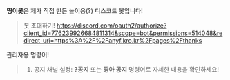**띵이봇**은 제가 직접 만든 놀이용(?) 디스코드 봇입니다!

> 봇 초대하기! https://discord.com/oauth2/authorize?client_id=776239926684811314&scope=bot&permissions=514048&redirect_uri=https%3A%2F%2Fanyf.kro.kr%2Fpages%2Fthanks

관리자용 명령어!
> 1. 공지 채널 설정: **?공지** 또는 **띵아 공지** 명령어로 자세한 내용을 확인하세요!
